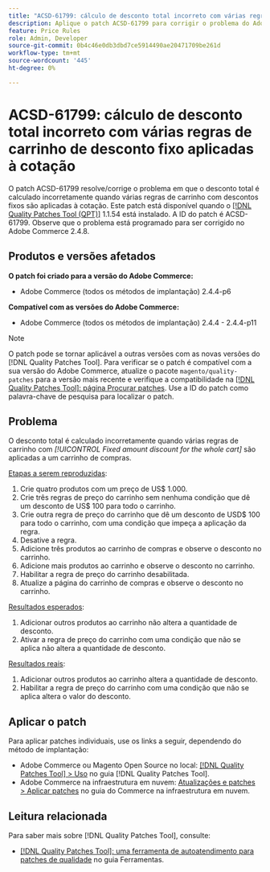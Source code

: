 ```yaml
---
title: "ACSD-61799: cálculo de desconto total incorreto com várias regras de carrinho de desconto fixo aplicadas à cotação"
description: Aplique o patch ACSD-61799 para corrigir o problema do Adobe Commerce em que o desconto total é calculado incorretamente quando várias regras de carrinho com descontos fixos são aplicadas à cotação.
feature: Price Rules
role: Admin, Developer
source-git-commit: 0b4c46e0db3dbd7ce5914490ae20471709be261d
workflow-type: tm+mt
source-wordcount: '445'
ht-degree: 0%

---
```



# ACSD-61799: cálculo de desconto total incorreto com várias regras de carrinho de desconto fixo aplicadas à cotação

O patch ACSD-61799 resolve/corrige o problema em que o desconto total é calculado incorretamente quando várias regras de carrinho com descontos fixos são aplicadas à cotação. Este patch está disponível quando o [[!DNL Quality Patches Tool (QPT)]](/help/tools/quality-patches-tool/quality-patches-tool-to-self-serve-quality-patches.md) 1.1.54 está instalado. A ID do patch é ACSD-61799. Observe que o problema está programado para ser corrigido no Adobe Commerce 2.4.8.

## Produtos e versões afetados

**O patch foi criado para a versão do Adobe Commerce:**

* Adobe Commerce (todos os métodos de implantação) 2.4.4-p6

**Compatível com as versões do Adobe Commerce:**

* Adobe Commerce (todos os métodos de implantação) 2.4.4 - 2.4.4-p11

>[!NOTE]
>
>O patch pode se tornar aplicável a outras versões com as novas versões do [!DNL Quality Patches Tool]. Para verificar se o patch é compatível com a sua versão do Adobe Commerce, atualize o pacote `magento/quality-patches` para a versão mais recente e verifique a compatibilidade na [[!DNL Quality Patches Tool]: página Procurar patches](https://experienceleague.adobe.com/tools/commerce-quality-patches/index.html?lang=pt-BR). Use a ID do patch como palavra-chave de pesquisa para localizar o patch.

## Problema

O desconto total é calculado incorretamente quando várias regras de carrinho com *[!UICONTROL Fixed amount discount for the whole cart]* são aplicadas a um carrinho de compras.

<u>Etapas a serem reproduzidas</u>:

1. Crie quatro produtos com um preço de US$ 1.000.
1. Crie três regras de preço do carrinho sem nenhuma condição que dê um desconto de US$ 100 para todo o carrinho.
1. Crie outra regra de preço do carrinho que dê um desconto de USD$ 100 para todo o carrinho, com uma condição que impeça a aplicação da regra.
1. Desative a regra.
1. Adicione três produtos ao carrinho de compras e observe o desconto no carrinho.
1. Adicione mais produtos ao carrinho e observe o desconto no carrinho.
1. Habilitar a regra de preço do carrinho desabilitada.
1. Atualize a página do carrinho de compras e observe o desconto no carrinho.

<u>Resultados esperados</u>:

1. Adicionar outros produtos ao carrinho não altera a quantidade de desconto.
1. Ativar a regra de preço do carrinho com uma condição que não se aplica não altera a quantidade de desconto.

<u>Resultados reais</u>:

1. Adicionar outros produtos ao carrinho altera a quantidade de desconto.
1. Habilitar a regra de preço do carrinho com uma condição que não se aplica altera o valor do desconto.

## Aplicar o patch

Para aplicar patches individuais, use os links a seguir, dependendo do método de implantação:

* Adobe Commerce ou Magento Open Source no local: [[!DNL Quality Patches Tool] > Uso](/help/tools/quality-patches-tool/usage.md) no guia [!DNL Quality Patches Tool].
* Adobe Commerce na infraestrutura em nuvem: [Atualizações e patches > Aplicar patches](https://experienceleague.adobe.com/docs/commerce-cloud-service/user-guide/develop/upgrade/apply-patches.html?lang=pt-BR) no guia do Commerce na infraestrutura em nuvem.

## Leitura relacionada

Para saber mais sobre [!DNL Quality Patches Tool], consulte:

* [[!DNL Quality Patches Tool]: uma ferramenta de autoatendimento para patches de qualidade](/help/tools/quality-patches-tool/quality-patches-tool-to-self-serve-quality-patches.md) no guia Ferramentas.

